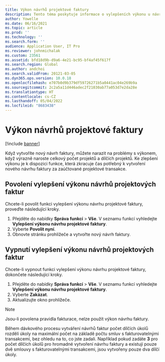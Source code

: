 ```yaml
---
title: Výkon návrhů projektové faktury
description: Tento téma poskytuje informace o vylepšeních výkonu u návrhů projektových faktur.
author: Yowelle
ms.date: 06/16/2021
ms.topic: article
ms.prod: ''
ms.technology: ''
ms.search.form: ''
audience: Application User, IT Pro
ms.reviewer: johnmichalak
ms.custom: 23561
ms.assetid: bfd18d9b-d9a6-4e21-bc95-bf4af45f617f
ms.search.region: Global
ms.author: andchoi
ms.search.validFrom: 20121-03-05
ms.dyn365.ops.version: 10.0.18
ms.openlocfilehash: e707b0d9b379df59726271b5a0441ac04e269b9a
ms.sourcegitcommit: 2c2a5a11d446adec2f21030ab77a053d7e2da28e
ms.translationtype: HT
ms.contentlocale: cs-CZ
ms.lasthandoff: 05/04/2022
ms.locfileid: "8683438"
---
```

# <a name="project-invoice-proposal-performance"></a>Výkon návrhů projektové faktury

[!include [banner](../includes/banner.md)]

Když vytvoříte nový návrh faktury, můžete narazit na problémy s výkonem, když výrazně naroste celkový počet projektů a dílčích projektů. Ke zlepšení výkonu je k dispozici funkce, která zkracuje čas potřebný k vytvoření nového návrhu faktury za zaúčtované projektové transakce.

## <a name="enable-project-invoice-proposal-performance-enhancement"></a>Povolení vylepšení výkonu návrhů projektových faktur
Chcete-li povolit funkci vylepšení výkonu návrhu projektové faktury, proveďte následující kroky.

1.  Přejděte do nabídky **Správa funkcí** > **Vše**. V seznamu funkcí vyhledejte **Vylepšení výkonu návrhu projektové faktury**.
2.  Vyberte **Povolit nyní**.
3.  Obnovte stránku prohlížeče a vytvořte nový návrh faktury.

## <a name="turn-off-project-invoice-proposal-performance-enhancement"></a>Vypnutí vylepšení výkonu návrhů projektových faktur
Chcete-li vypnout funkci vylepšení výkonu návrhu projektové faktury, dokončete následující kroky.

1.  Přejděte do nabídky **Správa funkcí** > **Vše**. V seznamu funkcí vyhledejte **Vylepšení výkonu návrhu projektové faktury**.
2.  Vyberte **Zakázat**.
3.  Aktualizujte okno prohlížeče.

> [!NOTE]
> Jsou-li povolena pravidla fakturace, nelze použít výkon návrhu faktury.
> 
> Během dávkového procesu vytváření návrhů faktur počet dílčích úkolů rozdělí úkoly na maximální počet na základě počtu smluv s fakturovatelnými transakcemi, bez ohledu na to, co jste zadali. Například pokud zadáte **3** pro počet dílčích úkolů pro hromadné vytvoření návrhu faktury a existují pouze dvě smlouvy s fakturovatelnými transakcemi, jsou vytvořeny pouze dva dílčí úkoly.
